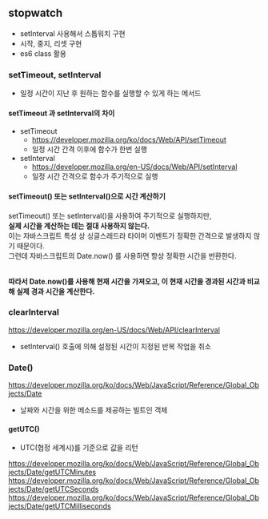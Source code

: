 ## stopwatch

- setInterval 사용해서 스톱워치 구현
- 시작, 중지, 리셋 구현
- es6 class 활용

### setTimeout, setInterval

- 일정 시간이 지난 후 원하는 함수를 실행할 수 있게 하는 메서드

#### setTimeout 과 setInterval의 차이

- setTimeout
  - https://developer.mozilla.org/ko/docs/Web/API/setTimeout
  - 일정 시간 간격 이후에 함수가 한번 실행
- setInterval
  - https://developer.mozilla.org/en-US/docs/Web/API/setInterval
  - 일정 시간 간격으로 함수가 주기적으로 실행

#### setTimeout() 또는 setInterval()으로 시간 계산하기

setTimeout() 또는 setInterval()을 사용하여 주기적으로 실행하지만,<br />
**실제 시간을 계산하는 데는 절대 사용하지 않는다.**<br />
이는 자바스크립트 특성 상 싱글스레드라 타이머 이벤트가 정확한 간격으로 발생하지 않기 때문이다.<br />
그런데 자바스크립트의 Date.now() 를 사용하면 항상 정확한 시간을 반환한다.<br />
<br />

**따라서 Date.now()를 사용해 현재 시간을 가져오고, 이 현재 시간을 경과된 시간과 비교해 실제 경과 시간을 계산한다.**

### clearInterval

https://developer.mozilla.org/en-US/docs/Web/API/clearInterval

- setInterval() 호출에 의해 설정된 시간이 지정된 반복 작업을 취소

### Date()

https://developer.mozilla.org/ko/docs/Web/JavaScript/Reference/Global_Objects/Date

- 날짜와 시간을 위한 메소드를 제공하는 빌트인 객체

#### getUTC()

- UTC(협정 세계시)를 기준으로 값을 리턴

https://developer.mozilla.org/ko/docs/Web/JavaScript/Reference/Global_Objects/Date/getUTCMinutes
https://developer.mozilla.org/ko/docs/Web/JavaScript/Reference/Global_Objects/Date/getUTCSeconds
https://developer.mozilla.org/ko/docs/Web/JavaScript/Reference/Global_Objects/Date/getUTCMilliseconds
